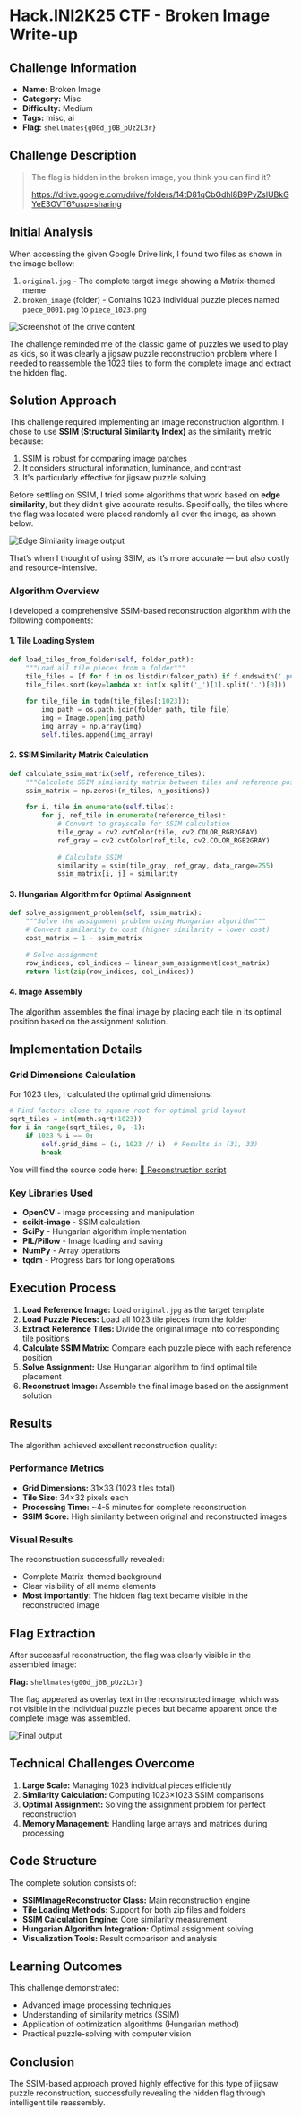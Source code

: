 # Hack.INI2K25 CTF - Broken Image Write-up

## Challenge Information
- **Name:** Broken Image
- **Category:** Misc
- **Difficulty:** Medium
- **Tags:** misc, ai
- **Flag:** `shellmates{g00d_j0B_pUz2L3r}`

## Challenge Description
> The flag is hidden in the broken image, you think you can find it?
> 
> https://drive.google.com/drive/folders/14tD81qCbGdhl8B9PvZslUBkGYeE3OVT6?usp=sharing

## Initial Analysis

When accessing the given Google Drive link, I found two files as shown in the image bellow:
1. `original.jpg` - The complete target image showing a Matrix-themed meme
2. `broken_image` (folder) - Contains 1023 individual puzzle pieces named `piece_0001.png` to `piece_1023.png`

![Screenshot of the drive content](./assets/drive.png)

The challenge reminded me of the classic game of puzzles we used to play as kids, so it was clearly a jigsaw puzzle reconstruction problem where I needed to reassemble the 1023 tiles to form the complete image and extract the hidden flag.

## Solution Approach

This challenge required implementing an image reconstruction algorithm. I chose to use **SSIM (Structural Similarity Index)** as the similarity metric because:

1. SSIM is robust for comparing image patches
2. It considers structural information, luminance, and contrast
3. It's particularly effective for jigsaw puzzle solving

Before settling on SSIM, I tried some algorithms that work based on **edge similarity**, but they didn’t give accurate results. Specifically, the tiles where the flag was located were placed randomly all over the image, as shown below. 

![Edge Similarity image output](./assets/randomized_output.png)

That’s when I thought of using SSIM, as it’s more accurate — but also costly and resource-intensive.

### Algorithm Overview

I developed a comprehensive SSIM-based reconstruction algorithm with the following components:

#### 1. Tile Loading System
```python
def load_tiles_from_folder(self, folder_path):
    """Load all tile pieces from a folder"""
    tile_files = [f for f in os.listdir(folder_path) if f.endswith('.png')]
    tile_files.sort(key=lambda x: int(x.split('_')[1].split('.')[0]))
    
    for tile_file in tqdm(tile_files[:1023]):
        img_path = os.path.join(folder_path, tile_file)
        img = Image.open(img_path)
        img_array = np.array(img)
        self.tiles.append(img_array)
```

#### 2. SSIM Similarity Matrix Calculation
```python
def calculate_ssim_matrix(self, reference_tiles):
    """Calculate SSIM similarity matrix between tiles and reference positions"""
    ssim_matrix = np.zeros((n_tiles, n_positions))
    
    for i, tile in enumerate(self.tiles):
        for j, ref_tile in enumerate(reference_tiles):
            # Convert to grayscale for SSIM calculation
            tile_gray = cv2.cvtColor(tile, cv2.COLOR_RGB2GRAY)
            ref_gray = cv2.cvtColor(ref_tile, cv2.COLOR_RGB2GRAY)
            
            # Calculate SSIM
            similarity = ssim(tile_gray, ref_gray, data_range=255)
            ssim_matrix[i, j] = similarity
```

#### 3. Hungarian Algorithm for Optimal Assignment
```python
def solve_assignment_problem(self, ssim_matrix):
    """Solve the assignment problem using Hungarian algorithm"""
    # Convert similarity to cost (higher similarity = lower cost)
    cost_matrix = 1 - ssim_matrix
    
    # Solve assignment
    row_indices, col_indices = linear_sum_assignment(cost_matrix)
    return list(zip(row_indices, col_indices))
```

#### 4. Image Assembly
The algorithm assembles the final image by placing each tile in its optimal position based on the assignment solution.

## Implementation Details

### Grid Dimensions Calculation
For 1023 tiles, I calculated the optimal grid dimensions:
```python
# Find factors close to square root for optimal grid layout
sqrt_tiles = int(math.sqrt(1023))
for i in range(sqrt_tiles, 0, -1):
    if 1023 % i == 0:
        self.grid_dims = (i, 1023 // i)  # Results in (31, 33)
        break
```

You will find the source code here: [🔧 Reconstruction script](./code/reconstruct_with_ssim.py)

### Key Libraries Used
- **OpenCV** - Image processing and manipulation
- **scikit-image** - SSIM calculation
- **SciPy** - Hungarian algorithm implementation
- **PIL/Pillow** - Image loading and saving
- **NumPy** - Array operations
- **tqdm** - Progress bars for long operations

## Execution Process

1. **Load Reference Image:** Load `original.jpg` as the target template
2. **Load Puzzle Pieces:** Load all 1023 tile pieces from the folder
3. **Extract Reference Tiles:** Divide the original image into corresponding tile positions
4. **Calculate SSIM Matrix:** Compare each puzzle piece with each reference position
5. **Solve Assignment:** Use Hungarian algorithm to find optimal tile placement
6. **Reconstruct Image:** Assemble the final image based on the assignment solution

## Results

The algorithm achieved excellent reconstruction quality:

### Performance Metrics
- **Grid Dimensions:** 31×33 (1023 tiles total)
- **Tile Size:** 34×32 pixels each
- **Processing Time:** ~4-5 minutes for complete reconstruction
- **SSIM Score:** High similarity between original and reconstructed images

### Visual Results
The reconstruction successfully revealed:
- Complete Matrix-themed background
- Clear visibility of all meme elements
- **Most importantly:** The hidden flag text became visible in the reconstructed image

## Flag Extraction

After successful reconstruction, the flag was clearly visible in the assembled image:

**Flag:** `shellmates{g00d_j0B_pUz2L3r}`

The flag appeared as overlay text in the reconstructed image, which was not visible in the individual puzzle pieces but became apparent once the complete image was assembled.

![Final output](./assets/reconstructed_image.png)

## Technical Challenges Overcome

1. **Large Scale:** Managing 1023 individual pieces efficiently
2. **Similarity Calculation:** Computing 1023×1023 SSIM comparisons
3. **Optimal Assignment:** Solving the assignment problem for perfect reconstruction
4. **Memory Management:** Handling large arrays and matrices during processing

## Code Structure

The complete solution consists of:
- **SSIMImageReconstructor Class:** Main reconstruction engine
- **Tile Loading Methods:** Support for both zip files and folders
- **SSIM Calculation Engine:** Core similarity measurement
- **Hungarian Algorithm Integration:** Optimal assignment solving
- **Visualization Tools:** Result comparison and analysis

## Learning Outcomes

This challenge demonstrated:
- Advanced image processing techniques
- Understanding of similarity metrics (SSIM)
- Application of optimization algorithms (Hungarian method)
- Practical puzzle-solving with computer vision

## Conclusion

The SSIM-based approach proved highly effective for this type of jigsaw puzzle reconstruction, successfully revealing the hidden flag through intelligent tile reassembly.

